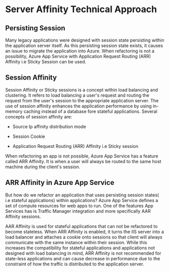 
# Server Affinity Technical Approach

## Persisting Session

Many legacy applications were designed with session state persisting within the application server itself. As this persisting session state exists, it causes an issue to migrate the application into Azure. When refactoring is not a possibility, Azure App Service with Application Request Routing (ARR) Affinity i.e Sticky Session can be used.

## Session Affinity

Session Affinity or Sticky sessions is a concept within load balancing and clustering. It refers to load balancing a user's request and routing the request from the user's session to the appropriate application server. The use of session affinity enhances the application performance by using in-memory caching instead of a database fore stateful applications. Several concepts of session affinity are:

- Source Ip affinity distribution mode
  
- Session Cookie

- Application Request Routing (ARR) Affinity i.e Sticky session

When refactoring an app is not possible, Azure App Service has a feature called ARR Affinity. It is when a user will always be routed to the same host machine during the client's session.

## ARR Affinity in Azure App Service

But how do we refactor an application that uses persisting session states( i.e stateful applications) within applications? Azure App Service defines a set of compute resources for web apps to run. One of the features App Services has is Traffic Manager integration and more specifically AAR Affinity sessions.

AAR Affinity is used for stateful applications that can not be refactored to become stateless. When ARR Affinity is enabled, it turns the IIS server into a load balancer and attaches a cookie onto sessions so that client will always communicate with the same instance within their session. While this increases the compatibility for stateful applications and applications not designed with load balancing in mind, ARR Affinity is not recommended for state-less applications and can cause decrease in performance due to the constraint of how the traffic is distributed to the application server. 